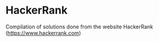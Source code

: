 # HackerRank

Compilation of solutions done from the website HackerRank (https://www.hackerrank.com)
